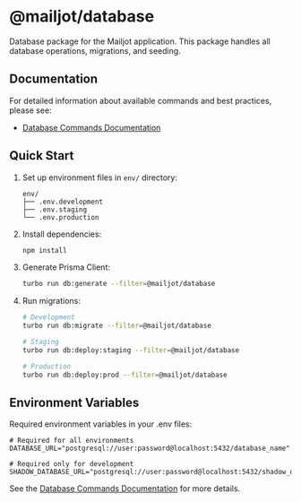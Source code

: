 # @mailjot/database

Database package for the Mailjot application. This package handles all database operations, migrations, and seeding.

## Documentation

For detailed information about available commands and best practices, please see:

- [Database Commands Documentation](../../docs/database.md)

## Quick Start

1. Set up environment files in `env/` directory:

   ```
   env/
   ├── .env.development
   ├── .env.staging
   └── .env.production
   ```

2. Install dependencies:

   ```bash
   npm install
   ```

3. Generate Prisma Client:

   ```bash
   turbo run db:generate --filter=@mailjot/database
   ```

4. Run migrations:

   ```bash
   # Development
   turbo run db:migrate --filter=@mailjot/database

   # Staging
   turbo run db:deploy:staging --filter=@mailjot/database

   # Production
   turbo run db:deploy:prod --filter=@mailjot/database
   ```

## Environment Variables

Required environment variables in your .env files:

```env
# Required for all environments
DATABASE_URL="postgresql://user:password@localhost:5432/database_name"

# Required only for development
SHADOW_DATABASE_URL="postgresql://user:password@localhost:5432/shadow_database_name"
```

See the [Database Commands Documentation](../../docs/database.md) for more details.
